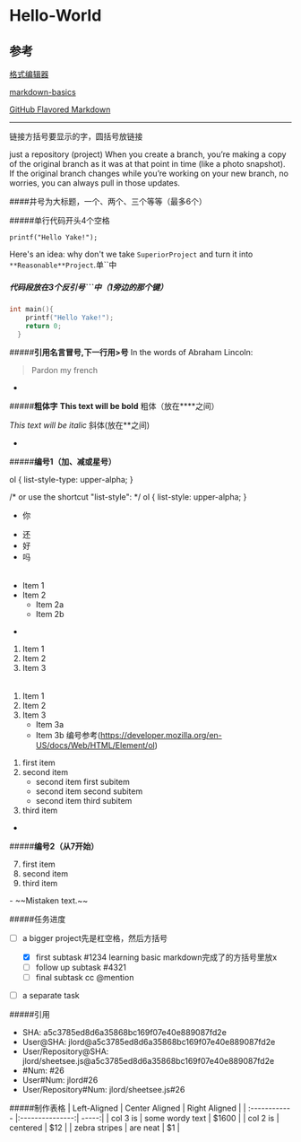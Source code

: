 Hello-World 
===========
参考
------------
[格式编辑器](https://www.zybuluo.com/mdeditor)

[markdown-basics](https://help.github.com/articles/markdown-basics)

[GitHub Flavored Markdown](https://help.github.com/articles/github-flavored-markdown)

---------
链接[]()方括号要显示的字，圆括号放链接

just a repository (project)
When you create a branch, you’re making a copy of the original branch as it was at that point in time (like a photo snapshot). If the original branch changes while you’re working on your new branch, no worries, you can always pull in those updates.

####井号为大标题，一个、两个、三个等等（最多6个）


#####单行代码开头4个空格

    printf("Hello Yake!");
   
Here's an idea: why don't we take `SuperiorProject` and turn it into `**Reasonable**Project`.单``中
 
##### 代码段放在3个反引号```中（1旁边的那个键）
```c 
int main(){
    printf("Hello Yake!");
    return 0;
  }
```


    
#####**引用名言冒号,下一行用>号**
In the words of Abraham Lincoln:
> Pardon my french

-
#####**粗体字**
**This text will be bold** 粗体（放在****之间）

*This text will be italic* 斜体(放在**之间)

-
#####**编号1（加、减或星号）**

ol { list-style-type: upper-alpha; }

/* or use the shortcut "list-style": */
ol { list-style: upper-alpha; }

* 你
+ 还
+ 好
+ 吗

######
* Item 1
* Item 2
  * Item 2a
  * Item 2b

-
1. Item 1
2. Item 2
3. Item 3

######
1. Item 1
2. Item 2
3. Item 3
   * Item 3a
   * Item 3b
编号参考(https://developer.mozilla.org/en-US/docs/Web/HTML/Element/ol)


<ol>
  <li>first item</li:A>
  <li>second item      <!-- Look, the closing </li> tag is not placed here! -->
    <ul>
      <li>second item first subitem</li>
      <li>second item second subitem</li>
      <li>second item third subitem</li>
    </ul>
  </li>                <!-- Here is the closing </li> tag -->
  <li>third item</li>
</ol>

-
#####**编号2（从7开始）**
<ol start="7">
  <li>first item</li>
  <li>second item</li>
  <lI>third item</li>
</ol>
-
~~Mistaken text.~~



#####任务进度    
- [ ] a bigger project先是杠空格，然后方括号
  - [x] first subtask #1234 learning basic markdown完成了的方括号里放x
  - [ ] follow up subtask #4321
  - [ ] final subtask cc @mention
- [ ] a separate task



#####引用
* SHA: a5c3785ed8d6a35868bc169f07e40e889087fd2e
* User@SHA: jlord@a5c3785ed8d6a35868bc169f07e40e889087fd2e
* User/Repository@SHA: jlord/sheetsee.js@a5c3785ed8d6a35868bc169f07e40e889087fd2e
* #Num: #26
* User#Num: jlord#26
* User/Repository#Num: jlord/sheetsee.js#26 


#####制作表格
| Left-Aligned  | Center Aligned  | Right Aligned |
| :------------ |:---------------:| -----:|
| col 3 is      | some wordy text | $1600 |
| col 2 is      | centered        |   $12 |
| zebra stripes | are neat        |    $1 |

